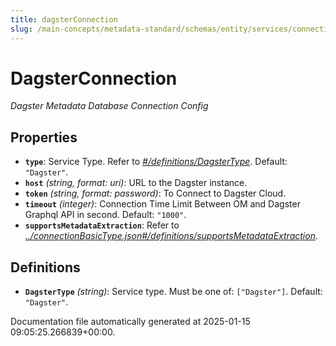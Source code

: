 ```yaml
---
title: dagsterConnection
slug: /main-concepts/metadata-standard/schemas/entity/services/connections/pipeline/dagsterconnection
---
```


# DagsterConnection

*Dagster Metadata Database Connection Config*

## Properties

- **`type`**: Service Type. Refer to *[#/definitions/DagsterType](#definitions/DagsterType)*. Default: `"Dagster"`.
- **`host`** *(string, format: uri)*: URL to the Dagster instance.
- **`token`** *(string, format: password)*: To Connect to Dagster Cloud.
- **`timeout`** *(integer)*: Connection Time Limit Between OM and Dagster Graphql API in second. Default: `"1000"`.
- **`supportsMetadataExtraction`**: Refer to *[../connectionBasicType.json#/definitions/supportsMetadataExtraction](#/connectionBasicType.json#/definitions/supportsMetadataExtraction)*.
## Definitions

- **`DagsterType`** *(string)*: Service type. Must be one of: `["Dagster"]`. Default: `"Dagster"`.


Documentation file automatically generated at 2025-01-15 09:05:25.266839+00:00.
